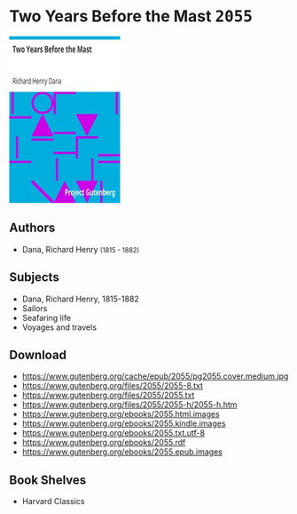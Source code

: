 # Two Years Before the Mast <kbd>2055</kbd>

![](./cover.medium.jpg "")

## Authors


 - Dana, Richard Henry <small>(1815 - 1882)</small>

## Subjects


 - Dana, Richard Henry, 1815-1882
 - Sailors
 - Seafaring life
 - Voyages and travels

## Download


 - https://www.gutenberg.org/cache/epub/2055/pg2055.cover.medium.jpg
 - https://www.gutenberg.org/files/2055/2055-8.txt
 - https://www.gutenberg.org/files/2055/2055.txt
 - https://www.gutenberg.org/files/2055/2055-h/2055-h.htm
 - https://www.gutenberg.org/ebooks/2055.html.images
 - https://www.gutenberg.org/ebooks/2055.kindle.images
 - https://www.gutenberg.org/ebooks/2055.txt.utf-8
 - https://www.gutenberg.org/ebooks/2055.rdf
 - https://www.gutenberg.org/ebooks/2055.epub.images

## Book Shelves


 - Harvard Classics
